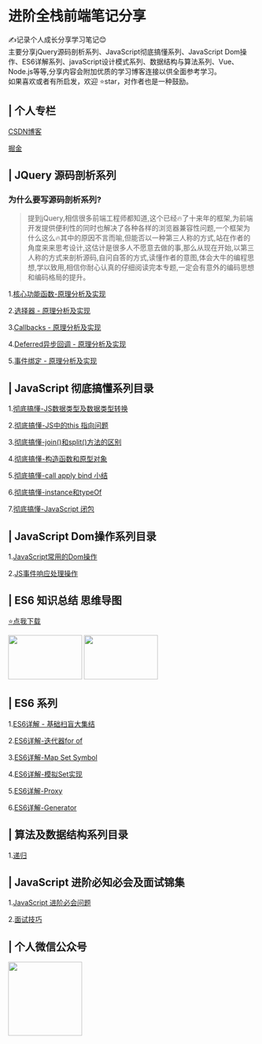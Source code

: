 # 进阶全栈前端笔记分享
✍️记录个人成长分享学习笔记😊<br>
主要分享jQuery源码剖析系列、JavaScript彻底搞懂系列、JavaScript Dom操作、ES6详解系列、javaScript设计模式系列、数据结构与算法系列、Vue、Node.js等等,分享内容会附加优质的学习博客连接以供全面参考学习。<br>
如果喜欢或者有所启发，欢迎 ⭐️star，对作者也是一种鼓励。


## | 个人专栏
[CSDN博客](https://blog.csdn.net/zc639143029)

[掘金](https://juejin.im/user/5c4ebc72e51d4511dc7306ce/posts)

## | JQuery 源码剖析系列
### 为什么要写源码剖析系列?
> 提到jQuery,相信很多前端工程师都知道,这个已经🔥了十来年的框架,为前端开发提供便利性的同时也解决了各种各样的浏览器兼容性问题,一个框架为什么这么🔥其中的原因不言而喻,但能否以一种第三人称的方式,站在作者的角度来来思考设计,这估计是很多人不愿意去做的事,那么从现在开始,以第三人称的方式来剖析源码,自问自答的方式,读懂作者的意图,体会大牛的编程思想,学以致用,相信你耐心认真的仔细阅读完本专题,一定会有意外的编码思想和编码格局的提升。

1.[核心功能函数-原理分析及实现](https://github.com/zc639143029/Blog/issues/18)

2.[选择器 - 原理分析及实现](https://github.com/zc639143029/Blog/issues/19)

3.[Callbacks - 原理分析及实现](https://github.com/zc639143029/Blog/issues/20)

4.[Deferred异步回调 - 原理分析及实现](https://github.com/zc639143029/Blog/issues/21)

5.[事件绑定 - 原理分析及实现](https://github.com/zc639143029/Blog/issues/23) 

## | JavaScript 彻底搞懂系列目录
 1.[彻底搞懂-JS数据类型及数据类型转换](https://github.com/zc639143029/Blog/issues/1)

 2.[彻底搞懂-JS中的this 指向问题](https://github.com/zc639143029/Blog/issues/2)

 3.[彻底搞懂-join()和split()方法的区别](https://github.com/zc639143029/Blog/issues/3)

 4.[彻底搞懂-构造函数和原型对象](https://github.com/zc639143029/Blog/issues/4)

 5.[彻底搞懂-call apply bind 小结](https://github.com/zc639143029/Blog/issues/5)

 6.[彻底搞懂-instance和typeOf](https://github.com/zc639143029/Blog/issues/6)

 7.[彻底搞懂-JavaScript 闭包](https://github.com/zc639143029/Blog/issues/11)


## | JavaScript Dom操作系列目录
 1.[JavaScript常用的Dom操作](https://github.com/zc639143029/Blog/issues/9)

 2.[JS事件响应处理操作](https://github.com/zc639143029/Blog/issues/12)

 ## | ES6 知识总结 思维导图
 [⭐️点我下载](https://github.com/Geek-James/Blog/tree/master/XMind)

<img width="150" height="90" float="left" src="https://raw.githubusercontent.com/zc639143029/Blog/master/XMind/ES6%20%E7%9F%A5%E8%AF%86%E5%9B%BE%E8%B0%B1.png">
<img width="150" height="90" float="left" src="https://raw.githubusercontent.com/Geek-James/Blog/master/XMind/ES6%20%E7%9F%A5%E8%AF%86%E5%9B%BE%E8%B0%B1%2011-20.png">


## | ES6 系列
1.[ES6详解 - 基础扫盲大集结](https://github.com/Geek-James/Blog/issues/24)

2.[ES6详解-迭代器for of](https://github.com/zc639143029/Blog/issues/13)

3.[ES6详解-Map Set Symbol ](https://github.com/zc639143029/Blog/issues/14)

4.[ES6详解-模拟Set实现](https://github.com/Geek-James/Blog/issues/17)

5.[ES6详解-Proxy](https://github.com/zc639143029/Blog/issues/15)

6.[ES6详解-Generator](https://github.com/zc639143029/Blog/issues/16)


## | 算法及数据结构系列目录
 1.[递归](https://github.com/zc639143029/Blog/issues/10)<br>
 
 ## | JavaScript 进阶必知必会及面试锦集
1.[JavaScript 进阶必会问题](https://github.com/zc639143029/Blog/issues/22)

2.[面试技巧](https://github.com/Geek-James/Blog/tree/master/%E9%9D%A2%E8%AF%95%E7%9B%B8%E5%85%B3/%E9%9D%A2%E8%AF%95%E6%8A%80%E5%B7%A7)

## | 个人微信公众号
<img width="150" height="150"  src = "https://github.com/Geek-James/Blog/blob/master/image/wechat.jpg?raw=true">

